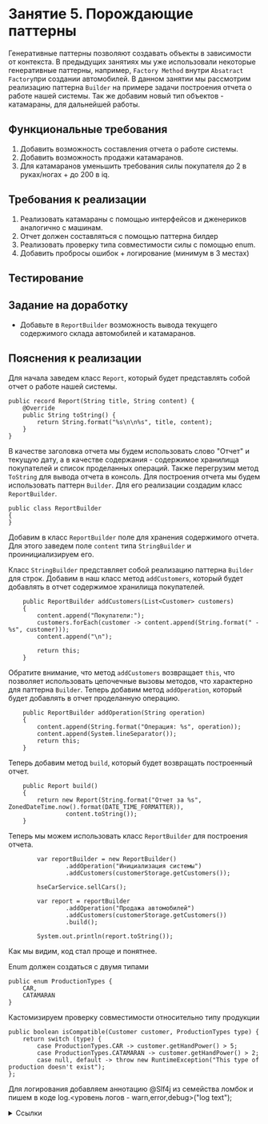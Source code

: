 # Занятие 5. Порождающие паттерны
Генеративные паттерны позволяют создавать объекты в зависимости от контекста.
В предыдущих занятиях мы уже использовали некоторые генеративные паттерны, например, `Factory Method` внутри 
`Absatract Factory`при создании автомобилей.
В данном занятии мы рассмотрим реализацию паттерна `Builder` на примере задачи построения отчета о работе нашей системы.
Так же добавим новый тип объектов - катамараны, для дальнейшей работы.
## Функциональные требования
1. Добавить возможность составления отчета о работе системы.
2. Добавить возможность продажи катамаранов.
3. Для катамаранов уменьшить требования силы покупателя до 2 в руках/ногах + до 200 в iq.
## Требования к реализации
1. Реализовать катамараны с помощью интерфейсов и дженериков аналогично с машинам.
2. Отчет должен составляться с помощью паттерна билдер
3. Реализовать проверку типа совместимости силы с помощью enum.
4. Добавить пробросы ошибок + логирование (минимум в 3 местах)
## Тестирование
## Задание на доработку
- Добавьте в `ReportBuilder` возможность вывода текущего содержимого склада автомобилей и катамаранов.
## Пояснения к реализации
Для начала заведем класс `Report`, который будет представлять собой отчет о работе нашей системы.
```
public record Report(String title, String content) {
    @Override
    public String toString() {
        return String.format("%s\n\n%s", title, content);
    }
}
```
В качестве заголовка отчета мы будем использовать слово "Отчет" и текущую дату, а в качестве содержания - содержимое хранилища покупателей и список проделанных операций.
Также перегрузим метод `ToString` для вывода отчета в консоль.
Для построения отчета мы будем использовать паттерн `Builder`. Для его реализации создадим класс `ReportBuilder`.
```
public class ReportBuilder
{
}
```
Добавим в класс `ReportBuilder` поле для хранения содержимого отчета. Для этого заведем поле `content` типа `StringBuilder` и проинициализируем его.

Класс `StringBuilder` представляет собой реализацию паттерна `Builder` для строк.
Добавим в наш класс метод `addCustomers`, который будет добавлять в отчет содержимое хранилища покупателей.
```
    public ReportBuilder addCustomers(List<Customer> customers)
    {
        content.append("Покупатели:");
        customers.forEach(customer -> content.append(String.format(" - %s", customer)));
        content.append("\n");

        return this;
    }
```
Обратите внимание, что метод `addCustomers` возвращает `this`, что позволяет использовать цепочечные вызовы методов, что характерно для паттерна `Builder`.
Теперь добавим метод `addOperation`, который будет добавлять в отчет проделанную операцию.
```
    public ReportBuilder addOperation(String operation)
    {
        content.append(String.format("Операция: %s", operation));
        content.append(System.lineSeparator());
        return this;
    }
```
Теперь добавим метод `build`, который будет возвращать построенный отчет.
```
    public Report build()
    {
        return new Report(String.format("Отчет за %s", ZonedDateTime.now().format(DATE_TIME_FORMATTER)),
                content.toString());
    }
```
Теперь мы можем использовать класс `ReportBuilder` для построения отчета.
```
		var reportBuilder = new ReportBuilder()
				.addOperation("Инициализация системы")
				.addCustomers(customerStorage.getCustomers());

		hseCarService.sellCars();

		var report = reportBuilder
				.addOperation("Продажа автомобилей")
				.addCustomers(customerStorage.getCustomers())
				.build();

		System.out.println(report.toString());
```
Как мы видим, код стал проще и понятнее.


Enum должен создаться с двумя типами
```
public enum ProductionTypes {
    CAR,
    CATAMARAN
}
```
Кастомизируем проверку совместимости относительно типу продукции
```
public boolean isCompatible(Customer customer, ProductionTypes type) {
    return switch (type) {
        case ProductionTypes.CAR -> customer.getHandPower() > 5;
        case ProductionTypes.CATAMARAN -> customer.getHandPower() > 2;
        case null, default -> throw new RuntimeException("This type of production doesn't exist");
};
```

Для логирования добавляем аннотацию @Slf4j из семейства ломбок и пишем в коде 
log.<уровень логов - warn,error,debug>("log text");
<details> 
<summary>Ссылки</summary>
1. 
</details>